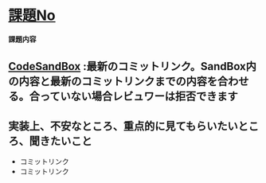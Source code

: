 # [課題No](リンク)

**課題内容**

## [CodeSandBox](リンク) :最新のコミットリンク。SandBox内の内容と最新のコミットリンクまでの内容を合わせる。合っていない場合レビュワーは拒否できます

## 実装上、不安なところ、重点的に見てもらいたいところ、聞きたいこと
- コミットリンク
- コミットリンク